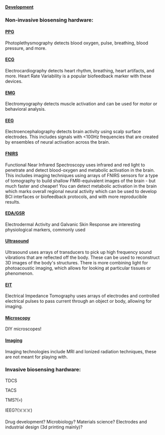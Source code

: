#### [Development](./Development.html)

### Non-invasive biosensing hardware:

#### [PPG](./PPG.html)

Photoplethysmography detects blood oxygen, pulse, breathing, blood pressure, and more. 

#### [ECG](./ECG.html)

Electrocardiography detects heart rhythm, breathing, heart artifacts, and more. Heart Rate Variability is a popular biofeedback marker with these devices.

#### [EMG](./EMG.html)

Electromyography detects muscle activation and can be used for motor or behavioral analysis. 

#### [EEG](./EEG.html)

Electroencephalography detects brain activity using scalp surface electrodes. This includes signals with <100Hz frequencies that are created by ensembles of neural activation across the brain.

#### [FNIRS](./FNIRS.html)

Functional Near Infrared Spectroscopy uses infrared and red light to penetrate and detect blood-oxygen and metabolic activation in the brain. This includes imaging techniques using arrays of FNIRS sensors for a type of tomography to build shallow FMRI-equivalent images of the brain - but much faster and cheaper! You can detect metabolic activation in the brain which marks overall regional neural activity which can be used to develop BCI interfaces or biofeedback protocols, and with more reproducibile results. 

#### [EDA/GSR](./EDA.html)

Electrodermal Activity and Galvanic Skin Response are interesting physiological markers, commonly used 

#### [Ultrasound](https://kelu124.github.io/openultrasoundprojects/)

Ultrasound uses arrays of transducers to pick up high frequency sound vibrations that are reflected off the body. These can be used to reconstruct 3D images of the body's structures. There is more combining light for photoacoustic imaging, which allows for looking at particular tissues or phenomenon. 

#### [EIT](https://github.com/OpenEIT)

Electrical Impedance Tomography uses arrays of electrodes and controlled electrical pulses to pass current through an object or body, allowing for imaging. 

#### [Microscopy](./Microscopy.html)

DIY microscopes!

#### [Imaging](https://www.opensourceimaging.org/)

Imaging technologies include MRI and Ionized radiation techniques, these are not meant for playing with.

### Invasive biosensing hardware:

TDCS

TACS

TMS?(:skull:)

IEEG?(☠️☠️☠️)


Drug development? Microbiology? Materials science? Electrodes and industrial design (3d printing mainly)?
